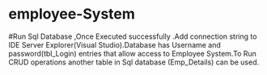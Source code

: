 # employee-System

#Run Sql Database ,Once Executed successfully .Add connection string to IDE Server Explorer(Visual Studio).Database has Username and password(tbl_Login) entries that allow access to Employee System.To Run CRUD operations another table in Sql database (Emp_Details) can be used.
